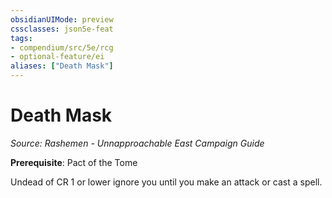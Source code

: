 ```yaml
---
obsidianUIMode: preview
cssclasses: json5e-feat
tags:
- compendium/src/5e/rcg
- optional-feature/ei
aliases: ["Death Mask"]
---
```

# Death Mask
*Source: Rashemen - Unnapproachable East Campaign Guide*  

**Prerequisite**: Pact of the Tome

Undead of CR 1 or lower ignore you until you make an attack or cast a spell.